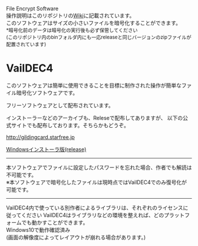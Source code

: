 File Encrypt Software
<br>
操作説明はこのリポジトリの<a href="https://github.com/rinasvideo/VailDEC4/wiki">Wiki</a>に記載されています。
<br>
このソフトウェアはサイズの小さいファイルを暗号化することができます。<br>
<font size="2">*暗号化前のデータは暗号化の実行後も必ず保管してください<br>
(このリポジトリ内のbinフォルダ内にも一応releaseと同じバージョンのzipファイルが配置されています)
</font>
<br>
<h1>VailDEC4</h1>
<p>このソフトウェアは簡単に使用できることを目標に制作された操作が簡単なファイル暗号化ソフトウェアです。</p>
<p>フリーソフトウェアとして配布されています。</p>
インストーラーなどのアーカイブも、Releseで配布してありますが、 以下の公式サイトでも配布しております。そちらかもどうぞ。
<p><a href="http://gildingcard.starfree.jp/"> http://gildingcard.starfree.jp</a></p>
<p><a href="https://github.com/rinasvideo/VailDEC4/releases/tag/3.0.0">Windowsインストーラ版(release)</a></p>
<hr>
本ソフトウェアでファイルに設定したパスワードを忘れた場合、作者でも解読は不可能です。
<br>
※本ソフトウェアで暗号化したファイルは現時点ではVailDEC4でのみ復号化が可能です。
<hr>
VailDEC4内で使っている別作者によるライブラリは、それぞれのライセンスに従ってください
VailDEC4はライブラリなどの環境を整えれば、どのプラットフォームでも動かすことができます。<br>
Windows10で動作確認済み<br>
(画面の解像度によってレイアウトが崩れる場合があります。)<br>
